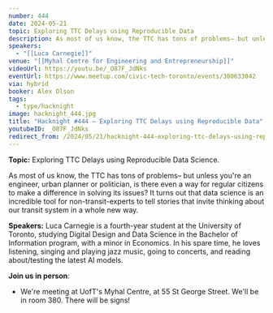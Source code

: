 ```yaml
---
number: 444
date: 2024-05-21
topic: Exploring TTC Delays using Reproducible Data
description: As most of us know, the TTC has tons of problems– but unless you're an engineer, urban planner or politician, is there even a way for regular citizens to make a difference in solving its issues? It turns out that data science is an incredible tool for non-transit-experts to tell stories that invite thinking about our transit system in a whole new way.
speakers:
  - "[[Luca Carnegie]]"
venue: "[[Myhal Centre for Engineering and Entrepreneurship]]"
videoUrl: https://youtu.be/_O87F_JdNks
eventUrl: https://www.meetup.com/civic-tech-toronto/events/300633042
via: hybrid
booker: Alex Olson
tags:
  - type/hacknight
image: hacknight_444.jpg
title: "Hacknight #444 – Exploring TTC Delays using Reproducible Data"
youtubeID: _O87F_JdNks
redirect_from: /2024/05/21/hacknight-444-exploring-ttc-delays-using-reproducible-data-with-luca-carnegie/
---
```


**Topic:** Exploring TTC Delays using Reproducible Data Science.

As most of us know, the TTC has tons of problems– but unless you're an engineer, urban planner or politician, is there even a way for regular citizens to make a difference in solving its issues? It turns out that data science is an incredible tool for non-transit-experts to tell stories that invite thinking about our transit system in a whole new way.

**Speakers:** Luca Carnegie is a fourth-year student at the University of Toronto, studying Digital Design and Data Science in the Bachelor of Information program, with a minor in Economics. In his spare time, he loves listening, singing and playing jazz music, going to concerts, and reading about/testing the latest AI models.

**Join us in person**:

* We're meeting at UofT's Myhal Centre, at 55 St George Street. We'll be in room 380. There will be signs!
